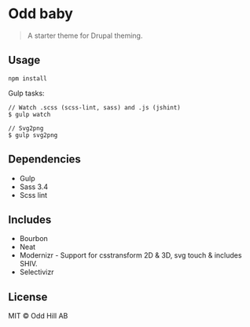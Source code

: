 # Odd baby
> A starter theme for Drupal theming.

## Usage
```
npm install
```

Gulp tasks:
```
// Watch .scss (scss-lint, sass) and .js (jshint)
$ gulp watch

// Svg2png
$ gulp svg2png
```

## Dependencies
* Gulp
* Sass 3.4
* Scss lint

## Includes
* Bourbon
* Neat
* Modernizr - Support for csstransform 2D & 3D, svg touch & includes SHIV.
* Selectivizr

## License
MIT © Odd Hill AB
